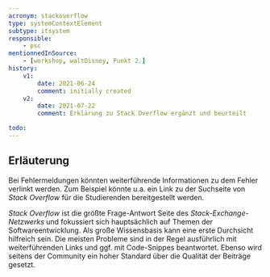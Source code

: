 ```yaml
---
acronym: stackoverflow
type: systemContextElement
subtype: itsystem
responsible:
    - psc
mentionnedInSource: 
    - [workshop, waltDisney, Punkt 2.]   
history:
    v1:
        date: 2021-06-24
        comment: initially created
    v2:
        date: 2021-07-22
        comment: Erklärung zu Stack Overflow ergänzt und beurteilt

todo:
---
```


## Erläuterung

Bei Fehlermeldungen könnten weiterführende Informationen zu dem Fehler verlinkt werden. Zum Beispiel könnte u.a. ein Link zu der Suchseite von _Stack Overflow_ für die Studierenden bereitgestellt werden.

_Stack Overflow_ ist die größte Frage-Antwort Seite des _Stack-Exchange-Netzwerks_ und fokussiert sich hauptsächlich auf Themen der Softwareentwicklung. Als große Wissensbasis kann eine erste Durchsicht hilfreich sein. Die meisten Probleme sind in der Regel ausführlich mit weiterführenden Links und ggf. mit Code-Snippes beantwortet. Ebenso wird seitens der Community ein hoher Standard über die Qualität der Beiträge gesetzt.